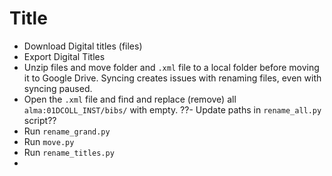 # Title

- Download Digital titles (files)
- Export Digital Titles
- Unzip files and move folder and `.xml` file to a local folder before moving it to Google Drive. Syncing creates issues with renaming files, even with syncing paused.
- Open the `.xml` file and find and replace (remove) all `alma:01DCOLL_INST/bibs/` with empty.
??- Update paths in `rename_all.py` script??
- Run `rename_grand.py`
- Run `move.py`
- Run `rename_titles.py`
- 